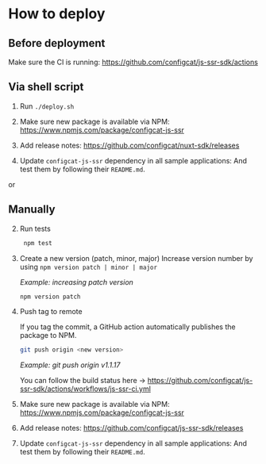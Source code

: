 # How to deploy

## Before deployment

Make sure the CI is running: https://github.com/configcat/js-ssr-sdk/actions

## Via shell script

1. Run `./deploy.sh`

1. Make sure new package is available via NPM: https://www.npmjs.com/package/configcat-js-ssr

1. Add release notes: https://github.com/configcat/nuxt-sdk/releases

2. Update `configcat-js-ssr` dependency in all sample applications:
   And test them by following their `README.md`.

or

## Manually

2. Run tests
   ```bash
    npm test
    ```

3. Create a new version (patch, minor, major)
Increase version number by using `npm version patch | minor | major`

    *Example: increasing patch version* 
    ```bash
    npm version patch
    ```
1. Push tag to remote
    
    If you tag the commit, a GitHub action automatically publishes the package to NPM. 
    ```bash
    git push origin <new version>
    ```
    *Example: git push origin v1.1.17*

    You can follow the build status here -> https://github.com/configcat/js-ssr-sdk/actions/workflows/js-ssr-ci.yml

1. Make sure new package is available via NPM: https://www.npmjs.com/package/configcat-js-ssr

1. Add release notes: https://github.com/configcat/js-ssr-sdk/releases

2. Update `configcat-js-ssr` dependency in all sample applications:
   And test them by following their `README.md`.